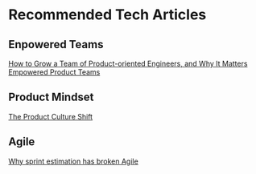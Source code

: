 # Recommended Tech Articles
## Enpowered Teams
[How to Grow a Team of Product-oriented Engineers, and Why It Matters](https://betterprogramming.pub/how-to-grow-a-team-of-product-oriented-engineers-and-why-it-matters-a680416e4fbb)  
[Empowered Product Teams](https://www.svpg.com/empowered-product-teams/?sfw=pass1668592994)  

## Product Mindset
[The Product Culture Shift](https://skamille.medium.com/the-product-culture-shift-441c31a3fdf1)  

## Agile
[Why sprint estimation has broken Agile](https://medium.com/virtuslab/why-sprint-estimation-has-broken-agile-70801e1edc4f)  
